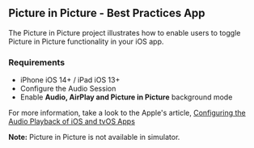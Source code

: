 ##  Picture in Picture - Best Practices App

The Picture in Picture project illustrates how to enable users to toggle Picture in Picture functionality in your iOS app.

### Requirements
- iPhone iOS 14+ / iPad iOS 13+
- Configure the Audio Session
- Enable **Audio, AirPlay and Picture in Picture** background mode

For more information, take a look to the Apple's article, [Configuring the Audio Playback of iOS and tvOS Apps](https://developer.apple.com/documentation/avfoundation/media_playback_and_selection/configuring_the_audio_playback_of_ios_and_tvos_apps)

**Note:** Picture in Picture is not available in simulator.

